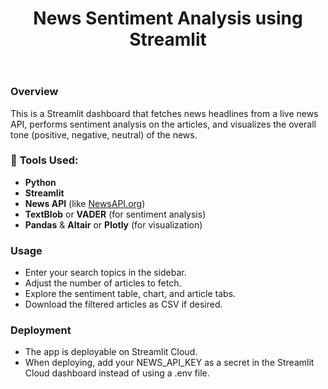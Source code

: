 <header>

<!--
  <<< Author notes: Course header >>>
  Include a 1280×640 image, course title in sentence case, and a concise description in emphasis.
  In your repository settings: enable template repository, add your 1280×640 social image, auto delete head branches.
  Add your open source license, GitHub uses MIT license.
-->

# News Sentiment Analysis using Streamlit

</header>

### Overview
This is a Streamlit dashboard that fetches news headlines from a live news API, performs sentiment analysis on the articles, and visualizes the overall tone (positive, negative, neutral) of the news.

### 🧰 **Tools  Used**:

- **Python**
- **Streamlit**
- **News API** (like [NewsAPI.org](https://newsapi.org/))
- **TextBlob** or **VADER** (for sentiment analysis)
- **Pandas** & **Altair** or **Plotly** (for visualization)

### Usage
- Enter your search topics in the sidebar.
- Adjust the number of articles to fetch.
- Explore the sentiment table, chart, and article tabs.
- Download the filtered articles as CSV if desired.

### Deployment
- The app is deployable on Streamlit Cloud.
- When deploying, add your NEWS_API_KEY as a secret in the Streamlit Cloud dashboard instead of using a .env file.

